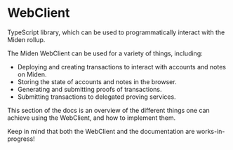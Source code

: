# WebClient

TypeScript library, which can be used to programmatically interact with the Miden rollup.

The Miden WebClient can be used for a variety of things, including:

- Deploying and creating transactions to interact with accounts and notes on Miden.
- Storing the state of accounts and notes in the browser.
- Generating and submitting proofs of transactions.
- Submitting transactions to delegated proving services.

This section of the docs is an overview of the different things one can achieve using the WebClient, and how to implement them.

Keep in mind that both the WebClient and the documentation are works-in-progress!

